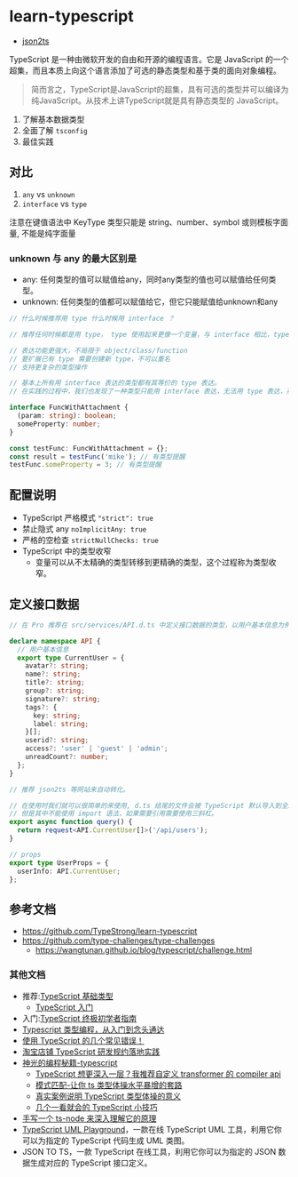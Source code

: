 # learn-typescript

- [json2ts](http://json2ts.com/)

TypeScript 是一种由微软开发的自由和开源的编程语言。它是 JavaScript 的一个超集，而且本质上向这个语言添加了可选的静态类型和基于类的面向对象编程。

> 简而言之，TypeScript是JavaScript的超集，具有可选的类型并可以编译为纯JavaScript。从技术上讲TypeScript就是具有静态类型的 JavaScript。

1. 了解基本数据类型
2. 全面了解 `tsconfig`
3. 最佳实践

## 对比

1. `any` vs `unknown`
2. `interface` vs `type`

注意在键值语法中 KeyType 类型只能是 string、number、symbol 或则模板字面量, 不能是纯字面量

### unknown 与 any 的最大区别是

- any: 任何类型的值可以赋值给any，同时any类型的值也可以赋值给任何类型。
- unknown: 任何类型的值都可以赋值给它，但它只能赋值给unknown和any

```ts
// 什么时候推荐用 type 什么时候用 interface ？

// 推荐任何时候都是用 type， type 使用起来更像一个变量，与 interface 相比，type 的特点如下：

// 表达功能更强大，不局限于 object/class/function
// 要扩展已有 type 需要创建新 type，不可以重名
// 支持更复杂的类型操作

// 基本上所有用 interface 表达的类型都有其等价的 type 表达。
// 在实践的过程中，我们也发现了一种类型只能用 interface 表达，无法用 type 表达，那就是往函数上挂载属性。

interface FuncWithAttachment {
  (param: string): boolean;
  someProperty: number;
}

const testFunc: FuncWithAttachment = {};
const result = testFunc('mike'); // 有类型提醒
testFunc.someProperty = 3; // 有类型提醒
```

## 配置说明

- TypeScript 严格模式 `"strict": true`
- 禁止隐式 any `noImplicitAny: true`
- 严格的空检查 `strictNullChecks: true`
- TypeScript 中的类型收窄
  - 变量可以从不太精确的类型转移到更精确的类型，这个过程称为类型收窄。

## 定义接口数据

```ts
// 在 Pro 推荐在 src/services/API.d.ts 中定义接口数据的类型，以用户基本信息为例：

declare namespace API {
  // 用户基本信息
  export type CurrentUser = {
    avatar?: string;
    name?: string;
    title?: string;
    group?: string;
    signature?: string;
    tags?: {
      key: string;
      label: string;
    }[];
    userid?: string;
    access?: 'user' | 'guest' | 'admin';
    unreadCount?: number;
  };
}

// 推荐 json2ts 等网站来自动转化。

// 在使用时我们就可以很简单的来使用, d.ts 结尾的文件会被 TypeScript 默认导入到全局，
// 但是其中不能使用 import 语法，如果需要引用需要使用三斜杠。
export async function query() {
  return request<API.CurrentUser[]>('/api/users');
}

// props
export type UserProps = {
  userInfo: API.CurrentUser;
};
```

## 参考文档

- https://github.com/TypeStrong/learn-typescript
- https://github.com/type-challenges/type-challenges
  - https://wangtunan.github.io/blog/typescript/challenge.html

### 其他文档

- 推荐:[TypeScript 基础类型](https://mp.weixin.qq.com/s/J3BM-Sb3okUy0-J_y7Fnzg)
  - [TypeScript 入门](https://juejin.cn/post/7018805943710253086)
- 入门:[TypeScript 终极初学者指南](https://mp.weixin.qq.com/s/PwfuaEa9OD9XxVHLZA1TtA)
- [Typescript 类型编程，从入门到念头通达](https://juejin.cn/post/7132490947320872974)
- [使用 TypeScript 的几个常见错误！](https://mp.weixin.qq.com/s/ud0LFGXv0K6hj_bYOSbnHA)
- [淘宝店铺 TypeScript 研发规约落地实践](https://mp.weixin.qq.com/s/a3OKOep9W7Cu81j7bKp3RQ)
- [神光的编程秘籍-typescript](https://mp.weixin.qq.com/mp/appmsgalbum?__biz=Mzg3OTYzMDkzMg==&action=getalbum&album_id=2150422842549633025&scene=173&from_msgid=2247489158&from_itemidx=1&count=3&nolastread=1#wechat_redirect)
  - [TypeScript 想更深入一层？我推荐自定义 transformer 的 compiler api](https://mp.weixin.qq.com/s/pudsFSvn87QyOT0NEaPVlA)
  - [模式匹配-让你 ts 类型体操水平暴增的套路](https://mp.weixin.qq.com/s/wLTCyRhXX3HQjvDSm7WgEQ)
  - [真实案例说明 TypeScript 类型体操的意义](https://mp.weixin.qq.com/s/vbjevGgIoniaV2fDnwlyXQ)
  - [几个一看就会的 TypeScript 小技巧](https://mp.weixin.qq.com/s/_70LnSTEhawjD-Gft_YiMQ)
- [手写一个 ts-node 来深入理解它的原理](https://mp.weixin.qq.com/s?__biz=Mzg3OTYzMDkzMg==&mid=2247486703&idx=1&sn=a8d6bc078b234c70f20cd6e5a7db1837&chksm=cf00c3d4f8774ac2079ab3dd81f0334e40fe5f97c5c40a8e9e69da29d302c0a6de104d9978d4&scene=178&cur_album_id=2150422842549633025#rd)
- [TypeScript UML Playground](https://tsuml-demo.firebaseapp.com/)，一款在线 TypeScript UML 工具，利用它你可以为指定的 TypeScript 代码生成 UML 类图。
- JSON TO TS，一款 TypeScript 在线工具，利用它你可以为指定的 JSON 数据生成对应的 TypeScript 接口定义。

